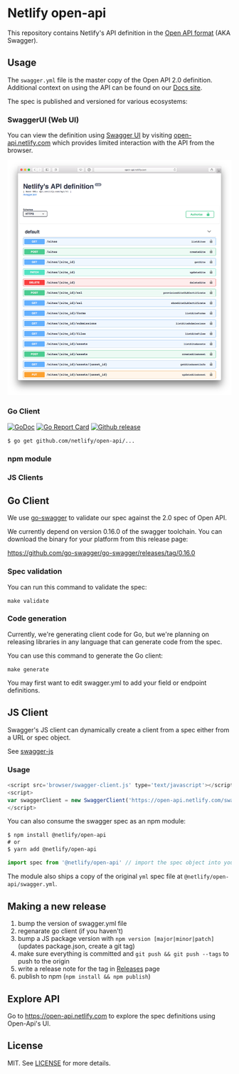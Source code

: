 # Netlify open-api

This repository contains Netlify's API definition in the [Open API format](https://github.com/OAI/OpenAPI-Specification/blob/master/versions/2.0.md) (AKA Swagger). 

## Usage

The `swagger.yml` file is the master copy of the Open API 2.0 definition.  Additional context on using the API can be found on our [Docs site](https://www.netlify.com/docs/api/).

The spec is published and versioned for various ecosystems:

### SwaggerUI (Web UI)

You can view the definition using [Swagger UI](https://swagger.io/tools/swagger-ui/) by visiting [open-api.netlify.com](http://open-api.netlify.com) which provides limited interaction with the API from the browser.

![screenshot of netlify swagger ui](ui/screenshot.png)

### Go Client

[![GoDoc](https://godoc.org/github.com/netlify/open-api/go?status.svg)](https://godoc.org/github.com/netlify/open-api/go) [![Go Report Card](https://goreportcard.com/badge/github.com/netlify/open-api)](https://goreportcard.com/report/github.com/netlify/open-api) [![Github release](https://img.shields.io/github/release/qubyte/rubidium.svg)](https://github.com/netlify/open-api/releases/latest)

```console
$ go get github.com/netlify/open-api/...
```

### npm module

### JS Clients

## Go Client

We use [go-swagger](https://github.com/go-swagger/go-swagger) to validate our spec against the 2.0 spec of Open API.

We currently depend on version 0.16.0 of the swagger toolchain. You can download the binary for your platform from this release page:

https://github.com/go-swagger/go-swagger/releases/tag/0.16.0

### Spec validation

You can run this command to validate the spec:

	make validate

### Code generation

Currently, we're generating client code for Go, but we're planning on releasing libraries in any language that can generate code from the spec.

You can use this command to generate the Go client:

	make generate
	
You may first want to edit swagger.yml to add your field or endpoint definitions.

## JS Client

Swagger's JS client can dynamically create a client from a spec either from a URL or spec object.

See [swagger-js](https://github.com/swagger-api/swagger-js)


### Usage
```js
<script src='browser/swagger-client.js' type='text/javascript'></script>
<script>
var swaggerClient = new SwaggerClient('https://open-api.netlify.com/swagger.json');
</script>
```

You can also consume the swagger spec as an npm module:

```console
$ npm install @netlify/open-api
# or
$ yarn add @netlify/open-api
```

```js
import spec from '@netlify/open-api' // import the spec object into your project
```

The module also ships a copy of the original `yml` spec file at `@netlify/open-api/swagger.yml`.

## Making a new release

1. bump the version of swagger.yml file
2. regenarate go client (if you haven't)
3. bump a JS package version with `npm version [major|minor|patch]` (updates package.json, create a git tag)
4. make sure everything is committed and `git push && git push --tags` to push to the origin
5. write a release note for the tag in [Releases](https://github.com/netlify/open-api/releases) page
6. publish to npm (`npm install && npm publish`)


## Explore API

Go to https://open-api.netlify.com to explore the spec definitions using Open-Api's UI.

## License

MIT. See [LICENSE](LICENSE) for more details.
